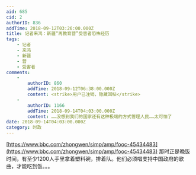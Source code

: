 ```yaml
---
aid: 685
cid: 2
authorID: 836
addTime: 2018-09-12T03:26:00.000Z
title: 记者来鸿：新疆“再教育营”受害者恐怖经历
tags:
    - 记者
    - 来鸿
    - 新疆
    - 营
    - 受害者
comments:
    -
        authorID: 860
        addTime: 2018-09-12T06:38:00.000Z
        content: <strike>用户已注销，隐藏回帖</strike>
    -
        authorID: 1166
        addTime: 2018-09-14T04:03:00.000Z
        content: ……没想到我们的国家还有这种极端的方式管理人民……太可怕了
date: 2018-09-14T04:03:00.000Z
category: 时政
---
```


[https://www.bbc.com/zhongwen/simp/amp/fooc-45434483](https://www.bbc.com/zhongwen/simp/amp/fooc-45434483) 那时正是晚饭时间，有至少1200人手里拿着塑料碗，排着队。他们必须唱支持中国政府的歌曲，才能吃到饭。。。

